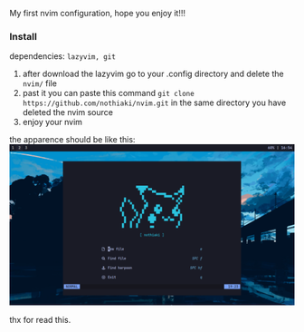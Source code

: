 My first nvim configuration, hope you enjoy it!!!

### Install

dependencies: `lazyvim, git`

1. after download the lazyvim go to your .config directory and delete the `nvim/` file
2. past it you can paste this command  `git clone https://github.com/nothiaki/nvim.git` in the same directory you have deleted the nvim source
3. enjoy your nvim

the apparence should be like this:
![nvim](./assets/dashboard.png)

thx for read this.
